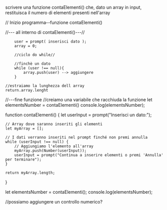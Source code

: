 scrivere una funzione contaElementi() che, dato un array in input, restituisca il numero di elementi presenti nell'array

// Inizio programma--funzione contaElementi()

//--- all interno di contaElementi()---//

        user = prompt( inserisci dato );
        array = 0;

        //ciclo do while//

        //finchè un dato 
        while (user !== null){
            array.push(user) --> aggiungere
        }
    
    //estraiamo la lunghezza dell array
    return.array.lenght

//---fine funzione
    //creiamo una variabile che racchiuda la funzione
    let elementsNumber = contaElementi()
    console.log(elementsNumber);


function contaElementi() {
    let userInput = prompt("Inserisci un dato:");

    // Array dove saranno inseriti gli elementi
    let myArray = [];

    // I dati verranno inseriti nel prompt finché non premi annulla
    while (userInput !== null) {
        // Aggiungiamo l'elemento all'array
        myArray.push(Number(userInput));  
        userInput = prompt("Continua a inserire elementi o premi 'Annulla' per terminare");
    }

    return myArray.length;
}

let elementsNumber = contaElementi();
console.log(elementsNumber);

//possiamo aggiungere un controllo numerico?